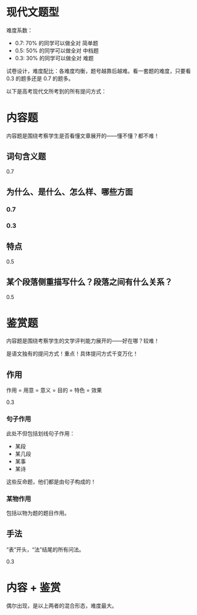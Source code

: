 # 现代文题型

难度系数：

* 0.7: 70% 的同学可以做全对 简单题
* 0.5: 50% 的同学可以做全对 中档题
* 0.3: 30% 的同学可以做全对 难题

试卷设计，难度配比：各难度均衡，题号越靠后越难。看一套题的难度，只要看 0.3 的题多还是 0.7 的题多。

以下是高考现代文所考到的所有提问方式：

# 内容题

内容题是围绕考察学生是否看懂文章展开的——懂不懂？都不难！

## 词句含义题

0.7

## 为什么、是什么、怎么样、哪些方面

### 0.7

### 0.3

## 特点

0.5

## 某个段落侧重描写什么？段落之间有什么关系？

0.5

# 鉴赏题

内容题是围绕考察学生的文学评判能力展开的——好在哪？较难！

是语文独有的提问方式！重点！具体提问方式千变万化！

## 作用

作用 = 用意 = 意义 = 目的 = 特色 = 效果

0.3

### 句子作用

此处不但包括划线句子作用：

* 某段
* 某几段
* 某事
* 某诗

这些反命题，他们都是由句子构成的！

### 某物作用

包括以物为题的题目作用。

## 手法

“表”开头，“法”结尾的所有问法。

0.3

# 内容 + 鉴赏

偶尔出现，是以上两者的混合形态，难度最大。
